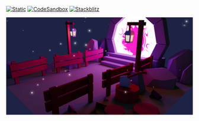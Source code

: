 [![Static](https://img.shields.io/badge/demo-%23646CFF.svg?logo=html5&logoColor=white)](https://pmndrs.github.io/examples/threejs-journey-portal)
[![CodeSandbox](https://img.shields.io/badge/codesandbox-040404?logo=codesandbox&logoColor=DBDBDB)](https://codesandbox.io/s/github/pmndrs/examples/tree/main/apps/threejs-journey-portal)
[![Stackblitz](https://img.shields.io/badge/stackblitz-fff?logo=Stackblitz&logoColor=1389FD)](https://stackblitz.com/github/pmndrs/examples/tree/main/apps/threejs-journey-portal)

![](thumbnail.png)

